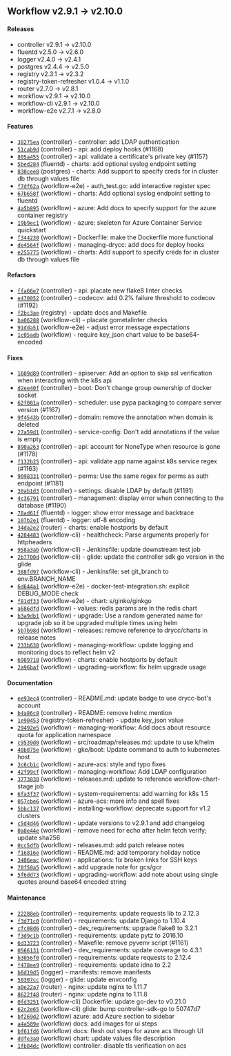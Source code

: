 ## Workflow v2.9.1 -> v2.10.0

#### Releases

- controller v2.9.1 -> v2.10.0
- fluentd v2.5.0 -> v2.6.0
- logger v2.4.0 -> v2.4.1
- postgres v2.4.4 -> v2.5.0
- registry v2.3.1 -> v2.3.2
- registry-token-refresher v1.0.4 -> v1.1.0
- router v2.7.0 -> v2.8.1
- workflow v2.9.1 -> v2.10.0
- workflow-cli v2.9.1 -> v2.10.0
- workflow-e2e v2.7.1 -> v2.8.0

#### Features

- [`38275ea`](https://github.com/drycc/controller/commit/38275ea3d20a5e40413d8e0fbfbb09d8fb0184a2) (controller) - controller: add LDAP authentication
- [`51cab9d`](https://github.com/drycc/controller/commit/51cab9dacab73054247f37830ca6ea06608ac02d) (controller) - api: add deploy hooks (#1168)
- [`805a455`](https://github.com/drycc/controller/commit/805a455520c034c829b144d9dd0b793730443183) (controller) - api: validate a certificate's private key (#1157)
- [`5bed284`](https://github.com/drycc/fluentd/commit/5bed284d6835376675f79d15279a6b2100766cc7) (fluentd) - charts: add optional syslog endpoint setting
- [`830cee8`](https://github.com/drycc/postgres/commit/830cee802e45542f1ccb1ed0f5f50d49bc3e5410) (postgres) - charts: Add support to specify creds for in cluster db through values file
- [`f7df62a`](https://github.com/drycc/workflow-e2e/commit/f7df62a34e90cef38cabee02f78162f591a3fd5b) (workflow-e2e) - auth_test.go: add interactive register spec
- [`67b658f`](https://github.com/drycc/workflow/commit/67b658f692c65e274b486e7f3e91705bd1204921) (workflow) - charts: Add optional syslog endpoint setting to fluentd
- [`4a5b895`](https://github.com/drycc/workflow/commit/4a5b8951aff85cbf1cbb923360a4fcb96fdab826) (workflow) - azure: Add docs to specify support for the azure container registry
- [`19b9ec1`](https://github.com/drycc/workflow/commit/19b9ec1d96287e3c8d341dcc1a79a6850b6dc973) (workflow) - azure: skeleton for Azure Container Service quickstart
- [`f344230`](https://github.com/drycc/workflow/commit/f344230b2490d50fa3fd07028a5bc7c8011d1359) (workflow) - Dockerfile: make the Dockerfile more functional
- [`de4564f`](https://github.com/drycc/workflow/commit/de4564fd7417112fcd7e3bed29043cd45fcd7bc4) (workflow) - managing-drycc: add docs for deploy hooks
- [`e255775`](https://github.com/drycc/workflow/commit/e2557755b4badd0e6b1a36c7a6c450987540d376) (workflow) - charts: Add support to specify creds for in cluster db through values file

#### Refactors

- [`ffa66e7`](https://github.com/drycc/controller/commit/ffa66e7c62a58c5edf804b232e92c0748c30404f) (controller) - api: placate new flake8 linter checks
- [`e470052`](https://github.com/drycc/controller/commit/e470052be7d9ee61628ce1e79d77ddb30f3a7257) (controller) - codecov: add 0.2% failure threshold to codecov (#1192)
- [`f2bc3ae`](https://github.com/drycc/registry/commit/f2bc3aefc6a3b43f414bbd131956abf171ffd9bd) (registry) - update docs and Makefile
- [`ba06288`](https://github.com/drycc/workflow-cli/commit/ba06288d035df826c988a40db96ef036e173d41d) (workflow-cli) - placate gometalinter checks
- [`91dda51`](https://github.com/drycc/workflow-e2e/commit/91dda5188daacb22bcb54fb54db3935bf737f1fd) (workflow-e2e) - adjust error message expectations
- [`1c05adb`](https://github.com/drycc/workflow/commit/1c05adb0118f3db4e2548f2d250c5cb29bd22848) (workflow) - require key_json chart value to be base64-encoded

#### Fixes

- [`1609d89`](https://github.com/drycc/controller/commit/1609d897fb16dc3e376905fd7f49638d3db575c9) (controller) - apiserver: Add an option to skip ssl verification when interacting with the k8s api
- [`d2ee40f`](https://github.com/drycc/controller/commit/d2ee40f40d3c663af5956228f6d26f8966cd4466) (controller) - boot: Don't change group ownership of docker socket
- [`62f081a`](https://github.com/drycc/controller/commit/62f081a7e56eb6f06230d6612b5203d183016b1e) (controller) - scheduler: use pypa packaging to compare server version (#1167)
- [`9f4543b`](https://github.com/drycc/controller/commit/9f4543b6ca79475156a51f8c6dd14006dc71db59) (controller) - domain: remove the annotation when domain is deleted
- [`27a59d1`](https://github.com/drycc/controller/commit/27a59d11446d182e7749647e70b1baaa7103bb8a) (controller) - service-config: Don't add annotations if the value is empty
- [`890a263`](https://github.com/drycc/controller/commit/890a26318802fedf1ce82c42ad2401af57671af4) (controller) - api: account for NoneType when resource is gone (#1178)
- [`f132b25`](https://github.com/drycc/controller/commit/f132b2524028ed324cc38cdd45920b76883135e4) (controller) - api: validate app name against k8s service regex (#1163)
- [`9098331`](https://github.com/drycc/controller/commit/9098331900f1dda36ba4f858b4bbbc1719933979) (controller) - perms: Use the same regex for perms as auth endpoint (#1181)
- [`30ab1d3`](https://github.com/drycc/controller/commit/30ab1d3b338374277d1ccc6324ceb4738e9af6c6) (controller) - settings: disable LDAP by default (#1191)
- [`4c36791`](https://github.com/drycc/controller/commit/4c36791fe0829b48b7aeebe422f05e46d4e06df3) (controller) - management: display error when connecting to the database (#1190)
- [`78ad61f`](https://github.com/drycc/fluentd/commit/78ad61f7bd22450e820d6c34b56c31cd07d76c31) (fluentd) - logger: show error message and backtrace
- [`107b2e1`](https://github.com/drycc/fluentd/commit/107b2e14558be4c64e75f4debd153b921cff709f) (fluentd) - logger: utf-8 encoding
- [`34da2e2`](https://github.com/drycc/router/commit/34da2e281dcead217b11adfc56904c1fe3efac85) (router) - charts: enable hostports by default
- [`4284483`](https://github.com/drycc/workflow-cli/commit/4284483d69056333bff010d74093e259ff0442ac) (workflow-cli) - healthcheck: Parse arguments properly for httpheaders
- [`958a3ab`](https://github.com/drycc/workflow-cli/commit/958a3ab6bdfaf191f173d35ead96b08d698b4cf8) (workflow-cli) - Jenkinsfile: update downstream test job
- [`2b7700d`](https://github.com/drycc/workflow-cli/commit/2b7700dbe93aac847d827c2c19f4b8cdfc49ddff) (workflow-cli) - glide: update the controller sdk go version in the glide
- [`388fd97`](https://github.com/drycc/workflow-cli/commit/388fd9772ba9aa7fc7b7fe83f56fabb6e8ed1843) (workflow-cli) - Jenkinsfile: set git_branch to env.BRANCH_NAME
- [`6d644a1`](https://github.com/drycc/workflow-e2e/commit/6d644a120fa819c746c6bd832039a04c8ed3badd) (workflow-e2e) - docker-test-integration.sh: explicit DEBUG_MODE check
- [`f81df33`](https://github.com/drycc/workflow-e2e/commit/f81df33de3570907a90bc3538235fb8f6faf9f38) (workflow-e2e) - chart: s/ginko/ginkgo
- [`a686dfd`](https://github.com/drycc/workflow/commit/a686dfd32141edb90dcd32ca07536c55b21bc6ba) (workflow) - values: redis params are in the redis chart
- [`b3a9db1`](https://github.com/drycc/workflow/commit/b3a9db14c41caae331d53ef5dd553d856ccbb271) (workflow) - upgrade: Use a random generated name for upgrade job so it be upgraded multiple times using helm
- [`5b7b98d`](https://github.com/drycc/workflow/commit/5b7b98ddb85fa621fd7ab1c852907991a2f3faa5) (workflow) - releases: remove reference to drycc/charts in release notes
- [`233b630`](https://github.com/drycc/workflow/commit/233b630cb4b3e6f658c3d7b530ca67434e6baaed) (workflow) - managing-workflow: update logging and monitoring docs to reflect helm v2
- [`6989718`](https://github.com/drycc/workflow/commit/698971858c98ea25b3bf17ee8e932f1df47004dc) (workflow) - charts: enable hostports by default
- [`2a96baf`](https://github.com/drycc/workflow/commit/2a96bafeaf2507d368c3785fea5ce5054a6af840) (workflow) - upgrading-workflow: fix helm upgrade usage

#### Documentation

- [`ee93ec4`](https://github.com/drycc/controller/commit/ee93ec49c5e93f0a7237b0ffa717ffc2aca8487d) (controller) - README.md: update badge to use drycc-bot's account
- [`b4a86c8`](https://github.com/drycc/controller/commit/b4a86c84d3a0ef8e5008758bd2552e46d75b18e8) (controller) - README: remove helmc mention
- [`1e90453`](https://github.com/drycc/registry-token-refresher/commit/1e904537f96b01ae2f9adfa37909478e1138abcf) (registry-token-refresher) - update key_json value
- [`29492e5`](https://github.com/drycc/workflow/commit/29492e5336ea956175e225051ea604bcffaaaffa) (workflow) - managing-workflow: Add docs about resource quota for application namespace
- [`c9539d0`](https://github.com/drycc/workflow/commit/c9539d0a23c80ee76150bdb14384b32652dd6bb2) (workflow) - src/roadmap/releases.md: update to use k/helm
- [`48b875e`](https://github.com/drycc/workflow/commit/48b875e0bdef8f008e4dd09f18e58a43bce4be19) (workflow) - gke/boot: Update command to auth to kubernetes host
- [`3c6cb1c`](https://github.com/drycc/workflow/commit/3c6cb1c3fe44a950d64204e2c3604f546d15f230) (workflow) - azure-acs: style and typo fixes
- [`42f99cf`](https://github.com/drycc/workflow/commit/42f99cf1c8b54fa49ed52eee69ab9d9fc976b718) (workflow) - managing-workflow: Add LDAP configuration
- [`3773830`](https://github.com/drycc/workflow/commit/377383088735dda38d48bc959a6e3b2edaed7760) (workflow) - releases.md: update to reference workflow-chart-stage job
- [`6fa3f37`](https://github.com/drycc/workflow/commit/6fa3f375d289ec120d3fe4601e73316777aeae85) (workflow) - system-requirements: add warning for k8s 1.5
- [`057cbe6`](https://github.com/drycc/workflow/commit/057cbe60924f0a3407ab174082be538d7cc9aecb) (workflow) - azure-acs: more info and spell fixes
- [`5bbc137`](https://github.com/drycc/workflow/commit/5bbc1372c950a98ce0b7709e85e620f5f78453ed) (workflow) - installing-workflow: deprecate support for v1.2 clusters
- [`c5d4d46`](https://github.com/drycc/workflow/commit/c5d4d46d909fddffa921b4a0bd4bab03f48d44fe) (workflow) - update versions to v2.9.1 and add changelog
- [`0a8e44e`](https://github.com/drycc/workflow/commit/0a8e44e46245acd08513e768593075c144cd0007) (workflow) - remove need for echo after helm fetch verify; update sha256
- [`0cc5dfb`](https://github.com/drycc/workflow/commit/0cc5dfb584d43bba9691939abfd9b5e4608a32eb) (workflow) - releases.md: add patch release notes
- [`f16816e`](https://github.com/drycc/workflow/commit/f16816ec9e4d55b9a0307ef549bc1ff596063b6c) (workflow) - README.md: add temporary holiday notice
- [`3406eac`](https://github.com/drycc/workflow/commit/3406eaccbd1b1164405a37fd0913577734842ee5) (workflow) - applications: fix broken links for SSH keys
- [`70f50a5`](https://github.com/drycc/workflow/commit/70f50a58de214285e01288244de2109d00d41079) (workflow) - add upgrade note for gcs/gcr
- [`5f6dd73`](https://github.com/drycc/workflow/commit/5f6dd73770b11deee5c1a2cf15fcb9573bcc2ff1) (workflow) - upgrading-workflow: add note about using single quotes around base64 encoded string

#### Maintenance

- [`22288eb`](https://github.com/drycc/controller/commit/22288eb1f861975beb319fbf2365c765569705fa) (controller) - requirements: update requests lib to 2.12.3
- [`f3d71c0`](https://github.com/drycc/controller/commit/f3d71c0bc9bbadbf86585d3218053758f9fbf313) (controller) - requirements: update Django to 1.10.4
- [`cfc08d6`](https://github.com/drycc/controller/commit/cfc08d6b1d25b2bfbd78bb040ccd169d97161aae) (controller) - dev_requirements: upgrade flake8 to 3.2.1
- [`f3d9c1b`](https://github.com/drycc/controller/commit/f3d9c1b05cc0b6ff22f726fb17795b2f728b4431) (controller) - requirements: update pytz to 2016.10
- [`6d13723`](https://github.com/drycc/controller/commit/6d1372394bb3cf648444c0e0173e0e63e5e25984) (controller) - Makefile: remove pyvenv script (#1161)
- [`0566131`](https://github.com/drycc/controller/commit/05661317fc185b0a6c647a6766588ab7ee959470) (controller) - dev_requirements: update coverage to 4.3.1
- [`b3056f0`](https://github.com/drycc/controller/commit/b3056f0478f8a76c17e85472aa0a3e9fd45d93bb) (controller) - requirements: update requests to 2.12.4
- [`f478ee9`](https://github.com/drycc/controller/commit/f478ee981d8136c607b71e6ed318c0d3c1d97530) (controller) - requirements: update idna to 2.2
- [`b6d19d5`](https://github.com/drycc/logger/commit/b6d19d5a0f64297691a6c054c3fafb84c9455fec) (logger) - manifests: remove manifests
- [`50307cc`](https://github.com/drycc/logger/commit/50307cc40d644f8d7566b6cd0b80d440873774b7) (logger) - glide: update envconfig
- [`a0e22a7`](https://github.com/drycc/router/commit/a0e22a7a25af62fa8b757147d0b798802390342c) (router) - nginx: update nginx to 1.11.7
- [`8622f48`](https://github.com/drycc/router/commit/8622f486b2bf396513962e2a9fe20147db3ea71c) (router) - nginx: update nginx to 1.11.8
- [`0fd3251`](https://github.com/drycc/workflow-cli/commit/0fd325103d1c797ca623523fd2149fb3a8fc7d3d) (workflow-cli) Dockerfile: update go-dev to v0.21.0
- [`62c2e65`](https://github.com/drycc/workflow-cli/commit/62c2e657581adf4be0ced87afa9c74184362f3fd) (workflow-cli) glide: bump controller-sdk-go to 50747d7
- [`bf269d2`](https://github.com/drycc/workflow/commit/bf269d2abc65b2d537f792029f490deedc8e3077) (workflow) azure: add Azure section to sidebar
- [`a4a589e`](https://github.com/drycc/workflow/commit/a4a589e64cbff86e8c8d446edca82c92b3cb27c2) (workflow) docs: add images for ui steps
- [`bf61fd6`](https://github.com/drycc/workflow/commit/bf61fd662604c47b6ed1c9f308976dec6b78a429) (workflow) docs: flesh out steps for azure acs through UI
- [`ddfe3a0`](https://github.com/drycc/workflow/commit/ddfe3a0de06b0976f74353e65bf861237d4d0145) (workflow) chart: update values file description
- [`1fb84dc`](https://github.com/drycc/workflow/commit/1fb84dc4a95737ceb9e7f4f1ced22aaac84fc298) (workflow) controller: disable tls verification on acs
